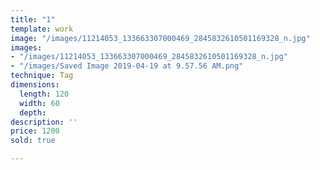 ```yaml
---
title: "1"
template: work
image: "/images/11214053_133663307000469_2845832610501169328_n.jpg"
images:
- "/images/11214053_133663307000469_2845832610501169328_n.jpg"
- "/images/Saved Image 2019-04-19 at 9.57.56 AM.png"
technique: Tag
dimensions:
  length: 120
  width: 60
  depth: 
description: ''
price: 1200
sold: true

---
```

